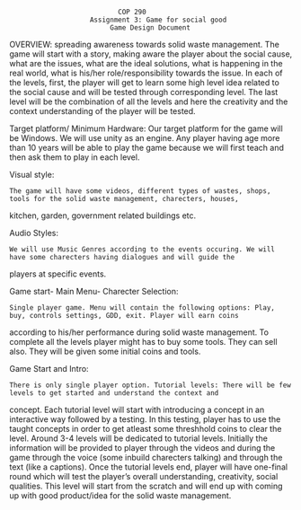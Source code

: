 							   COP 290
						Assignment 3: Game for social good
						     Game Design Document
OVERVIEW:
	spreading awareness towards solid waste management.
The game will start with a story, making aware the player about the social cause, what are the issues, what are the ideal
solutions, what is happening in the real world, what is his/her role/responsibility towards the issue.  In each of the levels,
first, the player will get to learn some high level idea related to the social cause and will be tested through corresponding
level. The last level will be the combination of all the levels and here the creativity and the context understanding of the
player will be tested.
	    
	
Target platform/ Minimum Hardware:
	Our target platform for the game will be Windows. We will use unity as an engine. Any player having age more than 10 years will be
able to play the game because we will first teach and then ask them to play in each level.
	
Visual style:

	The game will have some videos, different types of wastes, shops, tools for the solid waste management, charecters, houses,
kitchen, garden, government related buildings etc.
	
Audio Styles:

	We will use Music Genres according to the events occuring. We will have some charecters having dialogues and will guide the
 players at specific events.
	
Game start- Main Menu- Charecter Selection:

	Single player game. Menu will contain the following options: Play, buy, controls settings, GDD, exit. Player will earn coins
according to his/her performance during solid waste management. To complete all the levels player might has to buy some tools.
They can sell also. They will be given some initial coins and tools.
	  
	
Game Start and Intro:

	There is only single player option. Tutorial levels: There will be few levels to get started and understand the context and
concept. Each tutorial level will start with introducing a concept in an interactive way followed by a testing. In this testing,
player has to use the taught concepts in order to get atleast some threshhold coins to clear the level. Around 3-4 levels will
be dedicated to tutorial levels. Initially the information will be provided to player through the videos and during the game
through the voice (some inbuild charecters talking) and through the text (like a captions). Once the tutorial levels end,
player will have one-final round which will test the player’s overall understanding, creativity, social qualities. This level
will start from the scratch and will end up with coming up with good product/idea for the solid waste management.
	      

